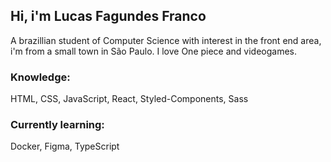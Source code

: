 ## Hi, i'm Lucas Fagundes Franco
A brazillian student of Computer Science  with interest in the front end area, i'm from a small town in São Paulo. I love One piece and videogames.

### Knowledge:
HTML, CSS, JavaScript, React, Styled-Components, Sass

### Currently learning:
Docker, Figma, TypeScript

